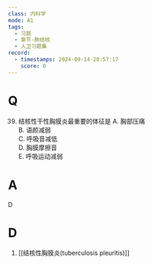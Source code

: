 ```yaml
---
class: 内科学
mode: A1
tags:
  - 习题
  - 章节-肺结核
  - 人卫习题集
record:
  - timestamps: 2024-09-14-20:57:17
    score: 0
---
```


# Q
39. 结核性干性胸膜炎最重要的体征是
A. 胸部压痛  
B. 语颜减弱  
C. 呼吸音减低  
D. 胸膜摩擦音  
E. 呼吸运动减弱
# A
D
# D
1. [[结核性胸膜炎(tuberculosis pleuritis)]]